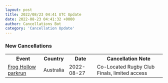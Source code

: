 ```yaml
---
layout: post
title: 2022/08/23 04:41 UTC Update
date: 2022-08-23 04:41:32 +0000
author: Cancellations Bot
category: 'Cancellation Update'
---
```


<h3>New Cancellations</h3>
<div class='hscrollable'>
<table style='width: 100%'>
    <tr>
        <th>Event</th>
        <th>Country</th>
        <th>Date</th>
        <th>Cancellation Note</th>
    </tr>
    <tr>
        <td><a href="https://www.parkrun.com.au/froghollow">Frog Hollow parkrun</a></td>
        <td>Australia</td>
        <td>2022-08-27</td>
        <td>Co-Located Rugby Club Finals, limited access</td>
    </tr>
</table>
</div>
